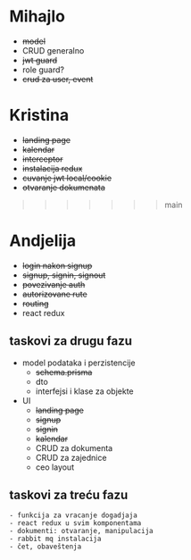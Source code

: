# Mihajlo
- ~~model~~
- CRUD generalno
- ~~jwt guard~~
- role guard?
- ~~crud za user, event~~


# Kristina
- ~~landing page~~
- ~~kalendar~~
- ~~interceptor~~
- ~~instalacija redux~~
- ~~cuvanje jwt local/cookie~~
- ~~otvaranje dokumenata~~
>>>>>>> main

# Andjelija
- ~~login nakon signup~~
- ~~signup, signin, signout~~
- ~~povezivanje auth~~
- ~~autorizovane rute~~
- ~~routing~~
- react redux



## taskovi za drugu fazu
- model podataka i perzistencije
    - ~~schema.prisma~~
    - dto
    - interfejsi i klase za objekte
- UI
    - ~~landing page~~
    - ~~signup~~
    - ~~signin~~
    - ~~kalendar~~
    - CRUD za dokumenta
    - CRUD za zajednice
    - ceo layout
      
## taskovi za treću fazu
    - funkcija za vracanje dogadjaja
    - react redux u svim komponentama
    - dokumenti: otvaranje, manipulacija
    - rabbit mq instalacija
    - čet, obaveštenja
